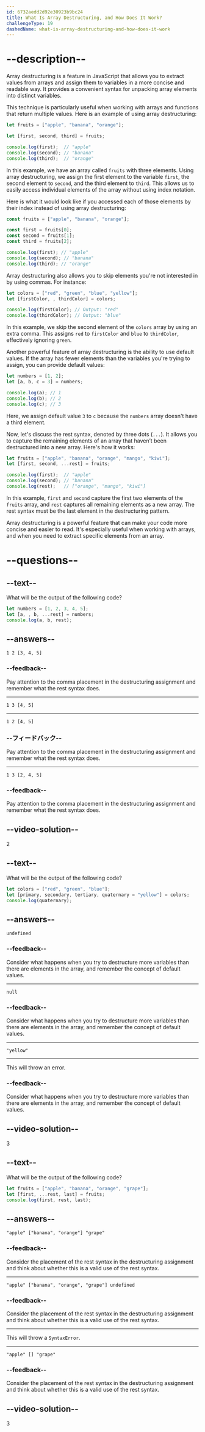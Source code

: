 ```yaml
---
id: 6732aedd2d92e30923b9bc24
title: What Is Array Destructuring, and How Does It Work?
challengeType: 19
dashedName: what-is-array-destructuring-and-how-does-it-work
---
```


# --description--

Array destructuring is a feature in JavaScript that allows you to extract values from arrays and assign them to variables in a more concise and readable way. It provides a convenient syntax for unpacking array elements into distinct variables.

This technique is particularly useful when working with arrays and functions that return multiple values. Here is an example of using array destructuring:

```js
let fruits = ["apple", "banana", "orange"];

let [first, second, third] = fruits;

console.log(first);  // "apple"
console.log(second); // "banana"
console.log(third);  // "orange"
```

In this example, we have an array called `fruits` with three elements. Using array destructuring, we assign the first element to the variable `first`, the second element to `second`, and the third element to `third`. This allows us to easily access individual elements of the array without using index notation.

Here is what it would look like if you accessed each of those elements by their index instead of using array destructuring:

```js
const fruits = ["apple", "banana", "orange"];

const first = fruits[0];
const second = fruits[1];
const third = fruits[2];

console.log(first); // "apple"
console.log(second); // "banana"
console.log(third); // "orange"
```

Array destructuring also allows you to skip elements you're not interested in by using commas. For instance:

```js
let colors = ["red", "green", "blue", "yellow"];
let [firstColor, , thirdColor] = colors;

console.log(firstColor); // Output: "red"
console.log(thirdColor); // Output: "blue"
```

In this example, we skip the second element of the `colors` array by using an extra comma. This assigns `red` to `firstColor` and `blue` to `thirdColor`, effectively ignoring `green`.

Another powerful feature of array destructuring is the ability to use default values. If the array has fewer elements than the variables you're trying to assign, you can provide default values:

```js
let numbers = [1, 2];
let [a, b, c = 3] = numbers;

console.log(a); // 1
console.log(b); // 2
console.log(c); // 3
```

Here, we assign default value `3` to `c` because the `numbers` array doesn't have a third element.

Now, let's discuss the rest syntax, denoted by three dots (`...`). It allows you to capture the remaining elements of an array that haven’t been destructured into a new array. Here's how it works:

```js
let fruits = ["apple", "banana", "orange", "mango", "kiwi"];
let [first, second, ...rest] = fruits;

console.log(first);  // "apple"
console.log(second); // "banana"
console.log(rest);   // ["orange", "mango", "kiwi"]
```

In this example, `first` and `second` capture the first two elements of the `fruits` array, and `rest` captures all remaining elements as a new array. The rest syntax must be the last element in the destructuring pattern.

Array destructuring is a powerful feature that can make your code more concise and easier to read. It's especially useful when working with arrays, and when you need to extract specific elements from an array.

# --questions--

## --text--

What will be the output of the following code?

```js
let numbers = [1, 2, 3, 4, 5];
let [a, , b, ...rest] = numbers;
console.log(a, b, rest);
```

## --answers--

`1 2 [3, 4, 5]`

### --feedback--

Pay attention to the comma placement in the destructuring assignment and remember what the rest syntax does.

---

`1 3 [4, 5]`

---

`1 2 [4, 5]`

### --フィードバック--

Pay attention to the comma placement in the destructuring assignment and remember what the rest syntax does.

---

`1 3 [2, 4, 5]`

### --feedback--

Pay attention to the comma placement in the destructuring assignment and remember what the rest syntax does.

## --video-solution--

2

## --text--

What will be the output of the following code?

```js
let colors = ["red", "green", "blue"];
let [primary, secondary, tertiary, quaternary = "yellow"] = colors;
console.log(quaternary);
```

## --answers--

`undefined`

### --feedback--

Consider what happens when you try to destructure more variables than there are elements in the array, and remember the concept of default values.

---

`null`

### --feedback--

Consider what happens when you try to destructure more variables than there are elements in the array, and remember the concept of default values.

---

`"yellow"`

---

This will throw an error.

### --feedback--

Consider what happens when you try to destructure more variables than there are elements in the array, and remember the concept of default values.

## --video-solution--

3

## --text--

What will be the output of the following code?

```js
let fruits = ["apple", "banana", "orange", "grape"];
let [first, ...rest, last] = fruits;
console.log(first, rest, last);
```

## --answers--

`"apple" ["banana", "orange"] "grape"`

### --feedback--

Consider the placement of the rest syntax in the destructuring assignment and think about whether this is a valid use of the rest syntax.

---

`"apple" ["banana", "orange", "grape"] undefined`

### --feedback--

Consider the placement of the rest syntax in the destructuring assignment and think about whether this is a valid use of the rest syntax.

---

This will throw a `SyntaxError`.

---

`"apple" [] "grape"`

### --feedback--

Consider the placement of the rest syntax in the destructuring assignment and think about whether this is a valid use of the rest syntax.

## --video-solution--

3
